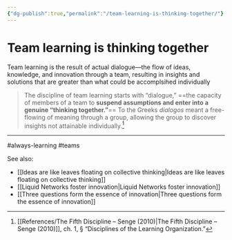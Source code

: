 ```yaml
---
{"dg-publish":true,"permalink":"/team-learning-is-thinking-together/"}
---
```



# Team learning is thinking together

Team learning is the result of actual dialogue—the flow of ideas, knowledge, and innovation through a team, resulting in insights and solutions that are greater than what could be accomplsihed individually

> The discipline of team learning starts with “dialogue,” ==the capacity of members of a team to **suspend assumptions and enter into a genuine “thinking together.”**== To the Greeks *dialogos* meant a free-flowing of meaning through a group, allowing the group to discover insights not attainable individually.[^1]


---
#always-learning #teams 

See also:
- [[Ideas are like leaves floating on collective thinking\|Ideas are like leaves floating on collective thinking]]
- [[Liquid Networks foster innovation\|Liquid Networks foster innovation]]
- [[Three questions form the essence of innovation\|Three questions form the essence of innovation]]

[^1]: [[References/The Fifth Discipline – Senge (2010)\|The Fifth Discipline – Senge (2010)]], ch. 1, § “Disciplines of the Learning Organization.”